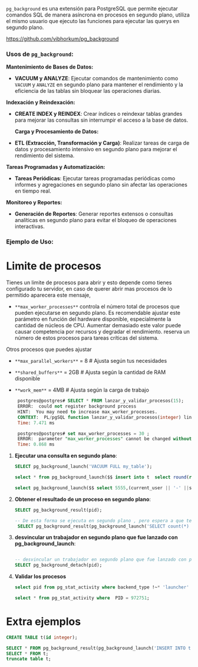 
`pg_background` es una extensión para PostgreSQL que permite ejecutar comandos SQL de manera asíncrona en procesos en segundo plano, utiliza el mismo usuario que ejecuto las funciones para ejecutar las querys en segundo plano.

https://github.com/vibhorkum/pg_background

### Usos de `pg_background`:



 **Mantenimiento de Bases de Datos:**
- **VACUUM y ANALYZE**: Ejecutar comandos de mantenimiento como `VACUUM` y `ANALYZE` en segundo plano para mantener el rendimiento y la eficiencia de las tablas sin bloquear las operaciones diarias.
 

 **Indexación y Reindexación:**
- **CREATE INDEX y REINDEX**: Crear índices o reindexar tablas grandes para mejorar las consultas sin interrumpir el acceso a la base de datos.
 
  **Carga y Procesamiento de Datos:**
- **ETL (Extracción, Transformación y Carga)**: Realizar tareas de carga de datos y procesamiento intensivo en segundo plano para mejorar el rendimiento del sistema.
 

 **Tareas Programadas y Automatización:**
- **Tareas Periódicas**: Ejecutar tareas programadas periódicas como informes y agregaciones en segundo plano sin afectar las operaciones en tiempo real.
 

 **Monitoreo y Reportes:**
- **Generación de Reportes**: Generar reportes extensos o consultas analíticas en segundo plano para evitar el bloqueo de operaciones interactivas.
  


### Ejemplo de Uso:

# Limite de procesos 	
Tienes un limite de procesos para abrir y esto depende como tienes configurado tu servidor, en caso de querer abrir mas procesos de lo permitido aparecera este mensaje, 
- `**max_worker_processes**` controla el número total de procesos que pueden ejecutarse en segundo plano. Es recomendable ajustar este parámetro en función del hardware disponible, especialmente la cantidad de núcleos de CPU. Aumentar demasiado este valor puede causar competencia por recursos y degradar el rendimiento. reserva un número de estos procesos para tareas críticas del sistema.

Otros procesos que puedes ajustar 
 
- `**max_parallel_workers**` = 8  # Ajusta según tus necesidades
- `**shared_buffers**` = 2GB  # Ajusta según la cantidad de RAM disponible
- `**work_mem**` = 4MB # Ajusta según la carga de trabajo
  
   ```sql
	postgres@postgres# SELECT * FROM lanzar_y_validar_procesos(15);
	ERROR:  could not register background process
	HINT:  You may need to increase max_worker_processes.
	CONTEXT:  PL/pgSQL function lanzar_y_validar_procesos(integer) line 9 at assignment
	Time: 7.471 ms

	postgres@postgres# set max_worker_processes = 30 ;
	ERROR:  parameter "max_worker_processes" cannot be changed without restarting the server
	Time: 0.868 ms

   ```




1. **Ejecutar una consulta en segundo plano**:
   ```sql
   SELECT pg_background_launch('VACUUM FULL my_table');

   select * from pg_background_launch($$ insert into t  select round(random()*10) where  pg_sleep(20) is not null $$);

   select pg_background_launch($$ select 5555,(current_user || '-' ||session_user|| '-' || random()::text)::text as jajaa   where  pg_sleep(20) is not null  $$);

   
   ```

2. **Obtener el resultado de un proceso en segundo plano**:
   ```sql
   SELECT pg_background_result(pid);
   
   -- De esta forma se ejecuta en segundo plano , pero espera a que termine la ejecucion para mostrar el resultado
	SELECT pg_background_result(pg_background_launch('SELECT count(*) FROM your_table'));
   ```

3. **desvincular un trabajador en segundo plano que fue lanzado con pg_background_launch**:
   ```sql
   
   -- desvincular un trabajador en segundo plano que fue lanzado con pg_background_launch, practicamente ya no podras usar la funcion pg_background_result desde la funcion principal 
   SELECT pg_background_detach(pid);
   ```

4. **Validar los procesos** 
   ```sql
   select pid from pg_stat_activity where backend_type !~* 'launcher' and pid <> pg_backend_pid() and not backend_type in('walwriter','checkpointer','background writer') and pid <> 976760 and state = 'active' ;

   select * from pg_stat_activity where  PID = 972751;
   ```

# Extra ejemplos 
```sql
CREATE TABLE t(id integer);

SELECT * FROM pg_background_result(pg_background_launch('INSERT INTO t SELECT 1')) AS (result TEXT);
SELECT * FROM t;
truncate table t;
```
 
